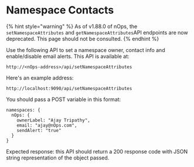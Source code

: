 # Namespace Contacts

{% hint style="warning" %}
As of v1.88.0 of nOps, the `setNamespaceAttributes` and `getNamespaceAttributes`API endpoints are now deprecated. This page should not be consulted.
{% endhint %}

Use the following API to set a namespace owner, contact info and enable/disable email alerts. This API is available at:

`http://<nOps-address>/api/setNamespaceAttributes`

Here's an example address:

`http://localhost:9090/api/setNamespaceAttributes`

You should pass a POST variable in this format:

```
namespaces: {
  nOps: {
    ownerLabel: "Ajay Tripathy", 
    email: "ajay@nOps.com", 
    sendAlert: "true"
  }
}
```

Expected response: this API should return a 200 response code with JSON string representation of the object passed.
